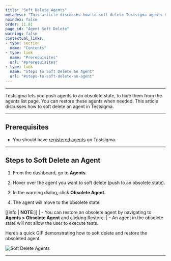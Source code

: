 ```yaml
---
title: "Soft Delete Agents"
metadesc: "This article discusses how to soft delete Testsigma agents & push them to obsolete state and restore these agents when needed | Learn how to soft delete Testsigma agents"
noindex: false
order: 11.81
page_id: "Agent Soft Delete"
warning: false
contextual_links:
- type: section
  name: "Contents"
- type: link
  name: "Prerequisites"
  url: "#prerequisites"
- type: link
  name: "Steps to Soft Delete an Agent"
  url: "#steps-to-soft-delete-an-agent"
---
```


---

Testsigma lets you push agents to an obsolete state, to hide them from the agents list page. You can restore these agents when needed. This article discusses how to soft delete an agent in Testsigma.

---

## **Prerequisites**

- You should have [registered agents](https://testsigma.com/docs/agent/setup-on-windows-mac-linux/#register-the-testsigma-agent) on Testsigma.

---

## **Steps to Soft Delete an Agent**

1. From the dashboard, go to **Agents**.

2. Hover over the agent you want to soft delete (push to an obsolete state).

3. In the warning dialog, click **Obsolete Agent**.

4. The agent will move to the obsolete state.

[[info | **NOTE**:]]
| - You can restore an obsolete agent by navigating to **Agents > Obsolete Agent** and clicking Restore.
| - An agent in the obsolete state will not allow the user to execute tests.


Here’s a quick GIF demonstrating how to soft delete and restore the obsoleted agent. 

![Soft Delete Agents](https://s3.amazonaws.com/static-docs.testsigma.com/new_images/projects/applications/SoftDeleteAgent.gif)

---
